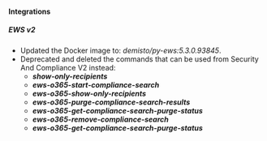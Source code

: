 
#### Integrations

##### EWS v2

- Updated the Docker image to: *demisto/py-ews:5.3.0.93845*.
- Deprecated and deleted the commands that can be used from Security And Compliance V2 instead:
    - ***show-only-recipients***
    - ***ews-o365-start-compliance-search***
    - ***ews-o365-show-only-recipients***
    - ***ews-o365-purge-compliance-search-results***
    - ***ews-o365-get-compliance-search-purge-status***
    - ***ews-o365-remove-compliance-search***
    - ***ews-o365-get-compliance-search-purge-status***
